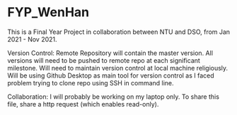 # FYP_WenHan
This is a Final Year Project in collaboration between NTU and DSO, from Jan 2021 - Nov 2021. 

Version Control: 
  Remote Repository will contain the master version. All versions will need to be pushed to remote repo at each significant milestone. 
  Will need to maintain version control at local machine religiously. 
  Will be using Github Desktop as main tool for version control as I faced problem trying to clone repo using SSH in command line. 

Collaboration:
  I will probably be working on my laptop only. 
  To share this file, share a http request (which enables read-only). 
